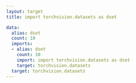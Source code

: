 ```yaml
---
layout: target
title: import torchvision.datasets as dset

data:
  alias: dset
  count: 10
  imports:
  - alias: dset
    count: 10
    import: import torchvision.datasets as dset
    target: torchvision.datasets
  target: torchvision.datasets
---
```

